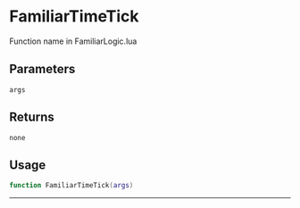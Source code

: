 # FamiliarTimeTick
Function name in FamiliarLogic.lua
## Parameters
`args`
## Returns
`none`
## Usage
```lua
function FamiliarTimeTick(args)
```
---
